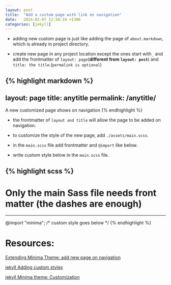```yaml
---
layout: post
title:  "Add a custom page with link on navigation"
date:   2024-02-07 12:58:10 +1300
categories: [jekyll]
---
```


- adding new custom page is just like adding the page of `about.markdown`, which is already in project directory.

- create new page in any project location except the ones start with`_` and add the frontmatter of `layout: page`(**different from `layout: post`**) and `title: the title`.(`permalink is optional`)

{% highlight markdown %}
---
layout: page
title: anytitle
permalink: /anytitle/
---

A new customized page shows on navigation
{% endhighlight %}

- the frontmatter of `layout and title` will allow the page to be added on navigation.

- to customize the style of the new page, add `./assets/main.scss`.

- in the `main.scss` file add frontmatter and `@import` like below.

- write custom style below in the `main.scss` file.

{% highlight scss %}
---
# Only the main Sass file needs front matter (the dashes are enough)
---

@import "minima";
/* custom style goes below */
{% endhighlight %}

# Resources:

[Extending Minima Theme: add new page on navigation](https://talk.jekyllrb.com/t/extending-minima-theme/7964)

[jekyll Adding custom styles](https://talk.jekyllrb.com/t/adding-custom-styles/5903)

[jekyll Minima theme: Customization](https://github.com/jekyll/minima/tree/v2.5.1#customization)

